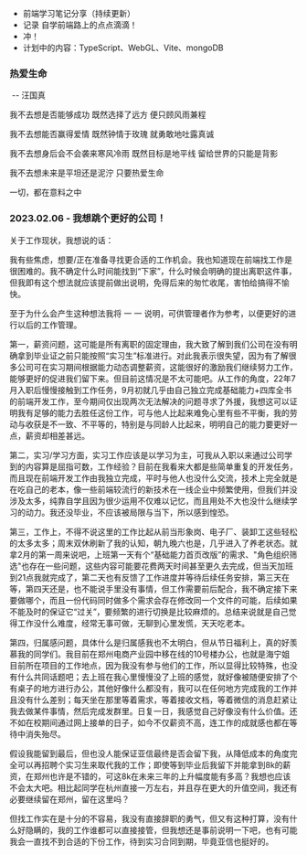 - 前端学习笔记分享（持续更新）
 - 记录 自学前端路上的点点滴滴！
 - 冲！
 - 计划中的内容：TypeScript、WebGL、Vite、mongoDB



### 热爱生命

​             -- 汪国真

我不去想是否能够成功
既然选择了远方
便只顾风雨兼程

我不去想能否赢得爱情
既然钟情于玫瑰
就勇敢地吐露真诚

我不去想身后会不会袭来寒风冷雨
既然目标是地平线
留给世界的只能是背影

我不去想未来是平坦还是泥泞
只要热爱生命

一切，都在意料之中







### 2023.02.06 - 我想跳个更好的公司！

关于工作现状，我想说的话：

我有些焦虑，想要/正在准备寻找更合适的工作机会。我也知道现在前端找工作是很困难的。我不确定什么时间能找到“下家”，什么时候会明确的提出离职这件事，但我即有这个想法就应该提前做出说明，免得后来的匆忙收尾，害怕给搞得不愉快。

至于为什么会产生这种想法我将 一 一 说明，可供管理者作为参考，以便更好的进行以后的工作管理。

第一，薪资问题，这可能是所有离职的固定理由，我大致了解到我们公司在没有明确拿到毕业证之前只能按照“实习生”标准进行。对此我表示很失望，因为有了解很多公司可在实习期间根据能力动态调整薪资，这能很好的激励我们继续努力工作，能够更好的促进我们留下来。但目前这情况是不太可能吧。从工作的角度，22年7月入职后慢慢接触到工作任务，9月初就几乎由自己独立完成基础能力+四库全书的前端开发工作，至今期间仅出现两次无法解决的问题寻求了外援，我想这可以证明我有足够的能力去胜任这份工作，可与他人比起来难免心里有些不平衡，我的劳动与收获是不一致、不平等的，特别是与同龄人比起来，明明自己的能力要更好一点，薪资却相差甚远。

第二，实习/学习方面，实习工作应该是以学习为主，可我从入职以来通过公司学到的内容算是屈指可数，工作经验？目前在我看来大都是些简单重复的开发任务，而且现在前端开发工作由我独立完成，平时与他人也没什么交流，技术上完全就是在吃自己的老本，像一些前端较流行的新技术在一线企业中频繁使用，但我们并没涉及太多，纯靠自学且因为很少运用不仅难以记忆，而且用处不大也没什么继续学习的动力。我还没毕业，不应该被局限与当下，所以感到惶恐。

第三，工作上，不得不说这里的工作比起从前当形象岗、电子厂、装卸工这些轻松的太多太多；周末双休刷新了我的认知，朝九晚六也是，几乎进入了养老状态。就拿2月的第一周来说吧，上班第一天有个“基础能力首页改版”的需求、"角色组织筛选"也存在一些问题，这些内容可能要花费两天时间甚至更久去完成，但当天加班到21点我就完成了，第二天也有反馈了工作进度并等待后续任务安排，第三天在等，第四天还是，也不能说手里没有事情，但工作需要前后配合，我不确定接下来要做哪个，而且一份代码同时做多个需求会存在修改同一个文件的可能，后续如果不能及时的保证它“过关”，要频繁的进行切换是比较麻烦的。总结来说就是自己觉得工作没什么难度，经常无事可做，无聊到心里发慌，天天吃老本。

第四，归属感问题，具体什么是归属感我也不太明白，但从节日福利上，真的好羡慕我的同学们。我目前在郑州电商产业园中移在线的10号楼办公，也就是海宁姐目前所在项目的工作地点，因为我没有参与他们的工作，所以显得比较特殊，也没有什么共同话题吧；去上班在我心里慢慢没了上班的感觉，就好像被随便安排了个有桌子的地方进行办公，其他好像什么都没有，我可以在任何地方完成我的工作并且没有什么差别；每天坐在那里等着需求，等着接收文档，等着微信的消息赶紧让我去做某件事情，然后完成发群里。日复一日，我感觉自己好像没有什么价值。还不如在校期间通过网上接单的日子，如今不仅薪资不高，连工作的成就感也都在等待中消失殆尽。

假设我能留到最后，但也没人能保证亚信最终是否会留下我，从降低成本的角度完全可以再招聘个实习生来取代我的工作；即使等到毕业后我留下并能拿到8k的薪资，在郑州也许是不错的，可这8k在未来三年的上升幅度能有多高？我想也应该不会太大吧。相比起同学在杭州直接一万左右，并且存在更大的升值空间，我还有必要继续留在郑州，留在这里吗？

但找工作实在是十分的不容易，我没有直接辞职的勇气，但又有这种打算，没有什么好隐瞒的，我的工作谁都可以直接接管，但我想还是事前说明一下吧，也有可能我会一直找不到合适的下份工作，待到实习合同到期，毕竟亚信也挺好的。
